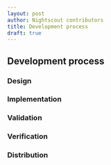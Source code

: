 ```yaml
---
layout: post
author: Nightscout contributors
title: Development process
draft: true
---
```


## Development process

### Design

### Implementation

### Validation

### Verification

### Distribution


